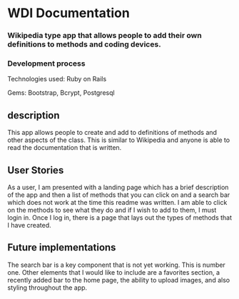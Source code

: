 # WDI Documentation

### Wikipedia type app that allows people to add their own definitions to methods and coding devices.

### Development process

Technologies used: Ruby on Rails  

Gems: Bootstrap, Bcrypt, Postgresql

## description

This app allows people to create and add to definitions of methods and other aspects of the class. This is similar to Wikipedia and anyone is able to read the documentation that is written.

## User Stories

As a user, I am presented with a landing page which has a brief description of the app and then a list of methods that you can click on and a search bar which does not work at the time this readme was written. I am able to click on the methods to see what they do and if I wish to add to them, I must login in. Once I log in, there is a page that lays out the types of methods that I have created.


## Future implementations

The search bar is a key component that is not yet working. This is number one. Other elements that I would like to include are a favorites section, a recently added bar to the home page, the ability to upload images, and also styling throughout the app.
